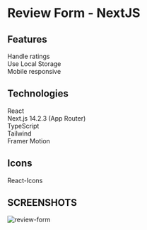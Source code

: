 # Review Form - NextJS

## Features 
Handle ratings<br>
Use Local Storage<br>
Mobile responsive<br>

## Technologies
React<br>
Next.js 14.2.3 (App Router)<br>
TypeScript<br>
Tailwind<br>
Framer Motion<br>

## Icons
React-Icons<be>

## SCREENSHOTS
![review-form](https://github.com/Kunwar-Pratap/Review-Form-NextJS/assets/104005034/c21df1b1-925e-44a2-9c17-df0b8a475cce)
